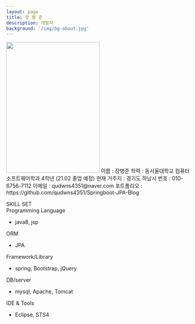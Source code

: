 ```yaml
---
layout: page
title: 장 병 준
description: 개발자
background: '/img/bg-about.jpg'
---
```

<img src="https://user-images.githubusercontent.com/61040284/99664776-0d406e80-2aac-11eb-8333-78437b34c6e2.jpg" width="250px" height="350px">  
이름 : 장병준   
학력 : 동서울대학교 컴퓨터소프트웨어학과 4학년 (21.02 졸업 예정)   
현재 거주지 : 경기도 하남시   
번호 : 010-6756-7112   
이메일 : qudwns4351@naver.com   
포트폴리오 : https://github.com/qudwns4351/Springboot-JPA-Blog   

SKILL SET   
Programming Language
- java8, jsp

ORM
- JPA

Framework/Library     
- spring, Bootstrap, jQuery

DB/server
- mysql, Apache, Tomcat

IDE & Tools
- Eclipse, STS4
